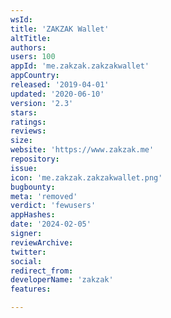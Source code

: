 ```yaml
---
wsId: 
title: 'ZAKZAK Wallet'
altTitle: 
authors: 
users: 100
appId: 'me.zakzak.zakzakwallet'
appCountry: 
released: '2019-04-01'
updated: '2020-06-10'
version: '2.3'
stars: 
ratings: 
reviews: 
size: 
website: 'https://www.zakzak.me'
repository: 
issue: 
icon: 'me.zakzak.zakzakwallet.png'
bugbounty: 
meta: 'removed'
verdict: 'fewusers'
appHashes: 
date: '2024-02-05'
signer: 
reviewArchive: 
twitter: 
social: 
redirect_from: 
developerName: 'zakzak'
features: 

---
```


